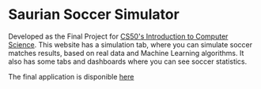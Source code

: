 # Saurian Soccer Simulator
Developed as the Final Project for [CS50's Introduction to Computer Science](https://learning.edx.org/course/course-v1:HarvardX+CS50+X/home). This website has a simulation tab, where you can simulate soccer matches results, based on real data and Machine Learning algorithms. It also has some tabs and dashboards where you can see soccer statistics.

The final application is disponible [here](http://saurian-soccer-simulator.herokuapp.com/)
